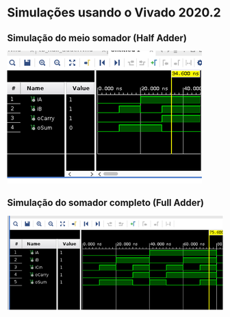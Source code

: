 # Simulações usando o Vivado 2020.2

## Simulação do meio somador (Half Adder)

![](../img/half_adder.png)

## Simulação do somador completo (Full Adder)

![](../img/full_adder.png)
